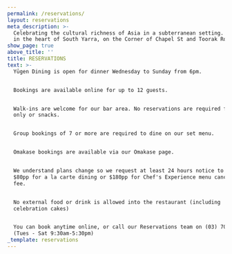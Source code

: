 ```yaml
---
permalink: /reservations/
layout: reservations
meta_description: >-
  Celebrating the cultural richness of Asia in a subterranean setting. Located
  in the heart of South Yarra, on the Corner of Chapel St and Toorak Road.
show_page: true
above_title: ''
title: RESERVATIONS
text: >-
  Yūgen Dining is open for dinner Wednesday to Sunday from 6pm.


  Bookings are available online for up to 12 guests.


  Walk-ins are welcome for our bar area. No reservations are required for drinks
  only or snacks.


  Group bookings of 7 or more are required to dine on our set menu.


  Omakase bookings are available via our Omakase page.


  We understand plans change so we request at least 24 hours notice to avoid an
  $80pp for a la carte dining or $180pp for Chef's Experience menu cancellation
  fee.


  No external food or drink is allowed into the restaurant (including
  celebration cakes) 


  You can book anytime online, or call our Reservations team on (03) 7000 3232
  (Tues - Sat 9:30am-5:30pm)
_template: reservations
---
```


